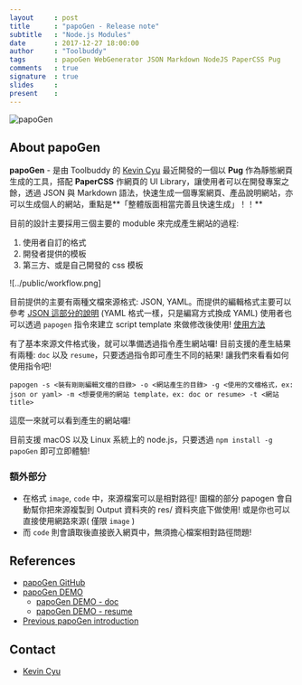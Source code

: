 ```yaml
---
layout     : post
title      : "papoGen - Release note"
subtitle   : "Node.js Modules"
date       : 2017-12-27 18:00:00
author     : "Toolbuddy"
tags       : papoGen WebGenerator JSON Markdown NodeJS PaperCSS Pug
comments   : true
signature  : true
slides     : 
present    : 
---
```


![papoGen](https://i.imgur.com/ts1PC5b.png)

## About papoGen

**papoGen** - 是由 Toolbuddy 的 [Kevin Cyu](https://kevinbird61.github.io/Intro/) 最近開發的一個以 **Pug** 作為靜態網頁生成的工具，搭配 **PaperCSS** 作網頁的 UI Library，讓使用者可以在開發專案之餘，透過 JSON 與 Markdown 語法，快速生成一個專案網頁、產品說明網站，亦可以生成個人的網站，重點是**「整體版面相當完善且快速生成」！！**

目前的設計主要採用三個主要的 moduble 來完成產生網站的過程:
1. 使用者自訂的格式
2. 開發者提供的模板
3. 第三方、或是自己開發的 css 模板

![../public/workflow.png]

目前提供的主要有兩種文檔來源格式: JSON, YAML。而提供的編輯格式主要可以參考 [JSON 這部分的說明](https://github.com/toolbuddy/papoGen/tree/master/test/json) (YAML 格式一樣，只是編寫方式換成 YAML)
使用者也可以透過 `papogen` 指令來建立 script template 來做修改後使用! [使用方法](https://github.com/toolbuddy/papoGen/blob/master/example/README.md#generate-script-template-by-command)

有了基本來源文件格式後，就可以準備透過指令產生網站囉!
目前支援的產生結果有兩種: `doc` 以及 `resume`，只要透過指令即可產生不同的結果! 讓我們來看看如何使用指令吧!

```
papogen -s <裝有剛剛編輯文檔的目錄> -o <網站產生的目錄> -g <使用的文檔格式，ex: json or yaml> -m <想要使用的網站 template，ex: doc or resume> -t <網站 title>
```

這麼一來就可以看到產生的網站囉!

目前支援 macOS 以及 Linux 系統上的 node.js，只要透過 `npm install -g papoGen` 即可立即體驗!


### 額外部分

* 在格式 `image`, `code` 中，來源檔案可以是相對路徑! 圖檔的部分 papogen 會自動幫你把來源複製到 Output 資料夾的 res/ 資料夾底下做使用! 或是你也可以直接使用網路來源( 僅限 `image` )
* 而 `code` 則會讀取後直接嵌入網頁中，無須擔心檔案相對路徑問題!

## References

* [papoGen GitHub](https://github.com/toolbuddy/papoGen)
* [papoGen DEMO](https://toolbuddy.github.io/papoGen/)
    * [papoGen DEMO - doc](https://toolbuddy.github.io/papoGen/doc)
    * [papoGen DEMO - resume](https://toolbuddy.github.io/papoGen/resume)
* [Previous papoGen introduction](https://toolbuddy.github.io/2017/12/18/papoGen/)

## Contact

* [Kevin Cyu](https://kevinbird61.github.io/Intro/)
